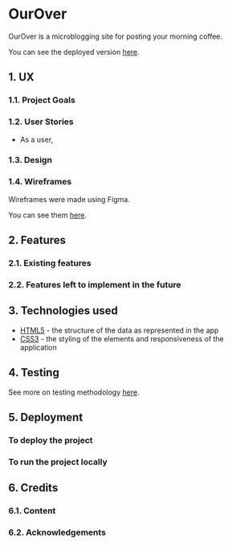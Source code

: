 # OurOver

OurOver is a microblogging site for posting your morning coffee.

You can see the deployed version [here](http://our-over.herokuapp.com/).

## 1. UX

### 1.1. Project Goals


### 1.2. User Stories

- As a user,

### 1.3. Design


### 1.4. Wireframes

Wireframes were made using Figma.

You can see them [here](readme-images/wireframes/).

## 2. Features

### 2.1. Existing features


### 2.2. Features left to implement in the future


## 3. Technologies used

- [HTML5](https://en.wikipedia.org/wiki/HTML) - the structure of the data as represented in the app
- [CSS3](https://en.wikipedia.org/wiki/CSS) - the styling of the elements and responsiveness of the application

## 4. Testing

See more on testing methodology [here](TESTING.md).

## 5. Deployment

### To deploy the project


### To run the project locally


## 6. Credits

### 6.1. Content


### 6.2. Acknowledgements

